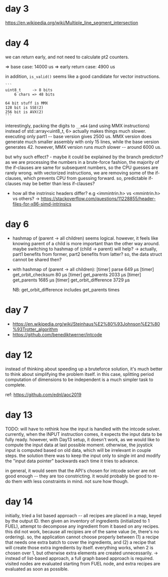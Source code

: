 
# day 3

https://en.wikipedia.org/wiki/Multiple_line_segment_intersection

# day 4


we can return early, and not need to calculate pt2 counters.

=> base case: 14000 us
=> early return case: 4900 us


in addition, `is_valid()` seems like a good candidate for vector instructions.

    ```
    uint8_t     -> 8 bits
        6 chars => 48 bits

    64 bit stuff is MMX
    128 bit is SSE(2)
    256 bit is AVX(2)
    ```

interestingly, packing the digits to `__m64` (and using MMX instructions) instead of std::array<uint8_t, 6> actually makes things much slower. executing only part1 -- base version gives 2500 us. MMX version does generate much smaller assembly with only 15 lines, while the base version generates 42. however, MMX version runs _much_ slower -- around 6000 us.

but why such effect?
    - maybe it could be explained by the branch predictor? as we are processing the numbers in a brute-force fashion, the majority of the if-clauses are same for subsequent numbers, so the CPU guesses are rarely wrong. with vectorized instructions, we are removing some of the if-clauses, which prevents CPU from guessing forward. so, predictable if-clauses may be better than less if-clauses?

* how all the instrinsic headers differ? e.g <immintrin.h> vs <mmintrin.h> vs others?
    -> https://stackoverflow.com/questions/11228855/header-files-for-x86-simd-intrinsics


# day 6

* hashmap of (parent -> all children) seems logical. however, it feels like knowing parent of a child is more important than the other way around. maybe switching to hashmap of (child -> parent) will help?
    -> actually, part1 benefits from former, part2 benefits from latter? so, the data struct cannot be shared then?

* with hashmap of (parent -> all children):
    [timer] parse 649 μs
    [timer] get_orbit_checksum 80 μs
    [timer] get_parents 2033 μs
    [timer] get_parents 1685 μs
    [timer] get_orbit_difference 3729 μs

    NB: get_orbit_difference includes get_parents times


# day 7

* https://en.wikipedia.org/wiki/Steinhaus%E2%80%93Johnson%E2%80%93Trotter_algorithm
* https://github.com/benediktwerner/intcode


# day 12

instead of thinking about speeding up a bruteforce solution, it's much better to think about simplifying the problem itself. in this case, splitting period computation of dimensions to be independent is a much simpler task to complete.

ref: https://github.com/ednl/aoc2019


# day 13

TODO: will have to rethink how the input is handled with the intcode solver. currently, when the INPUT instruction comes, it expects the input data to be fully ready. however, with Day13 setup, it doesn't work, as we would like to compute the input data at last possible moment. otherwise, the joystick input is computed based on old data, which will be irrelevant in couple steps. the solution there was to  keep the input only to single int and modify the "input data pointer" backwards each time it tries to advance.

in general, it would seem that the API's chosen for intcode solver are not good enough -- they are too constricting. it would probably be good to re-do them with less constraints in mind. not sure how though.

# day 14

initially, tried a list based approach -- all recipes are placed in a map, keyed by the output ID. then given an inventory of ingredients (initialized to 1 FUEL), attempt to decompose any ingredient from it based on any recipes. this did not work, because all recipies are of the same value (ie, there's no ordering). so, the application cannot choose properly between (1) a recipe that needs one extra batch to cover the ingredients, and (2) a recipe that will create those extra ingredients by itself. everything works, when 2 is chosen over 1, but otherwise extra elements are created unnecessarily.
    -> instead of list-based approach, a full graph based approach is required. visited nodes are evaluated starting from FUEL node, and extra recipes are evaluated as soon as possible.